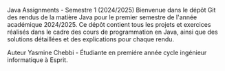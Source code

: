 Java Assignments - Semestre 1 (2024/2025)
Bienvenue dans le dépôt Git des rendus de la matière Java pour le premier semestre de l'année académique 2024/2025. Ce dépôt contient tous les projets et exercices réalisés dans le cadre des cours de programmation en Java, ainsi que des solutions détaillées et des explications pour chaque rendu.

Auteur
Yasmine Chebbi - Étudiante en premiére année cycle ingénieur informatique à Esprit. 
